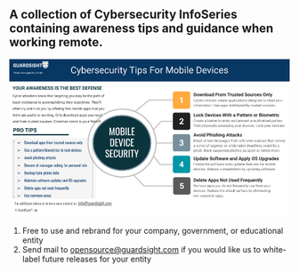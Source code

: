 ## A collection of Cybersecurity InfoSeries containing awareness tips and guidance when working remote.

![img](images/GuardSight-Working_From_Home-Mobile-Devices.png)

1. Free to use and rebrand for your company, government, or educational entity
2. Send mail to opensource@guardsight.com if you would like us to white-label future releases for your entity
